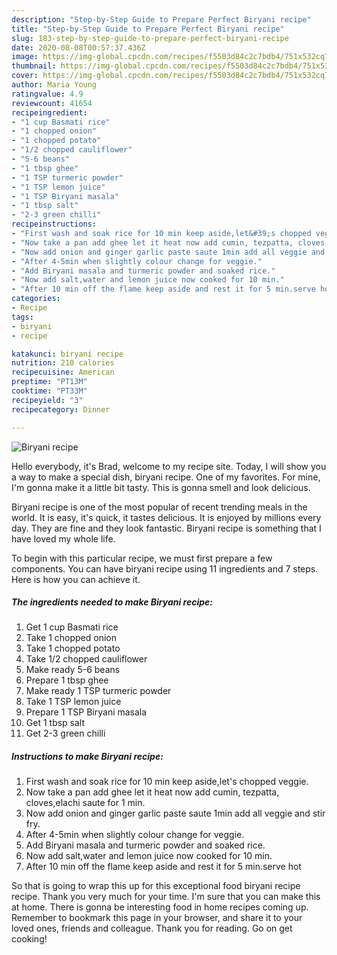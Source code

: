 ```yaml
---
description: "Step-by-Step Guide to Prepare Perfect Biryani recipe"
title: "Step-by-Step Guide to Prepare Perfect Biryani recipe"
slug: 183-step-by-step-guide-to-prepare-perfect-biryani-recipe
date: 2020-08-08T00:57:37.436Z
image: https://img-global.cpcdn.com/recipes/f5503d84c2c7bdb4/751x532cq70/biryani-recipe-recipe-main-photo.jpg
thumbnail: https://img-global.cpcdn.com/recipes/f5503d84c2c7bdb4/751x532cq70/biryani-recipe-recipe-main-photo.jpg
cover: https://img-global.cpcdn.com/recipes/f5503d84c2c7bdb4/751x532cq70/biryani-recipe-recipe-main-photo.jpg
author: Maria Young
ratingvalue: 4.9
reviewcount: 41654
recipeingredient:
- "1 cup Basmati rice"
- "1 chopped onion"
- "1 chopped potato"
- "1/2 chopped cauliflower"
- "5-6 beans"
- "1 tbsp ghee"
- "1 TSP turmeric powder"
- "1 TSP lemon juice"
- "1 TSP Biryani masala"
- "1 tbsp salt"
- "2-3 green chilli"
recipeinstructions:
- "First wash and soak rice for 10 min keep aside,let&#39;s chopped veggie."
- "Now take a pan add ghee let it heat now add cumin, tezpatta, cloves,elachi saute for 1 min."
- "Now add onion and ginger garlic paste saute 1min add all veggie and stir fry."
- "After 4-5min when slightly colour change for veggie."
- "Add Biryani masala and turmeric powder and soaked rice."
- "Now add salt,water and lemon juice now cooked for 10 min."
- "After 10 min off the flame keep aside and rest it for 5 min.serve hot"
categories:
- Recipe
tags:
- biryani
- recipe

katakunci: biryani recipe 
nutrition: 210 calories
recipecuisine: American
preptime: "PT13M"
cooktime: "PT33M"
recipeyield: "3"
recipecategory: Dinner

---
```



![Biryani recipe](https://img-global.cpcdn.com/recipes/f5503d84c2c7bdb4/751x532cq70/biryani-recipe-recipe-main-photo.jpg)

Hello everybody, it's Brad, welcome to my recipe site. Today, I will show you a way to make a special dish, biryani recipe. One of my favorites. For mine, I'm gonna make it a little bit tasty. This is gonna smell and look delicious.



Biryani recipe is one of the most popular of recent trending meals in the world. It is easy, it's quick, it tastes delicious. It is enjoyed by millions every day. They are fine and they look fantastic. Biryani recipe is something that I have loved my whole life.


To begin with this particular recipe, we must first prepare a few components. You can have biryani recipe using 11 ingredients and 7 steps. Here is how you can achieve it.

<!--inarticleads1-->

##### The ingredients needed to make Biryani recipe:

1. Get 1 cup Basmati rice
1. Take 1 chopped onion
1. Take 1 chopped potato
1. Take 1/2 chopped cauliflower
1. Make ready 5-6 beans
1. Prepare 1 tbsp ghee
1. Make ready 1 TSP turmeric powder
1. Take 1 TSP lemon juice
1. Prepare 1 TSP Biryani masala
1. Get 1 tbsp salt
1. Get 2-3 green chilli




<!--inarticleads2-->

##### Instructions to make Biryani recipe:

1. First wash and soak rice for 10 min keep aside,let&#39;s chopped veggie.
1. Now take a pan add ghee let it heat now add cumin, tezpatta, cloves,elachi saute for 1 min.
1. Now add onion and ginger garlic paste saute 1min add all veggie and stir fry.
1. After 4-5min when slightly colour change for veggie.
1. Add Biryani masala and turmeric powder and soaked rice.
1. Now add salt,water and lemon juice now cooked for 10 min.
1. After 10 min off the flame keep aside and rest it for 5 min.serve hot




So that is going to wrap this up for this exceptional food biryani recipe recipe. Thank you very much for your time. I'm sure that you can make this at home. There is gonna be interesting food in home recipes coming up. Remember to bookmark this page in your browser, and share it to your loved ones, friends and colleague. Thank you for reading. Go on get cooking!
